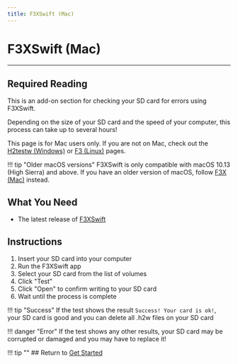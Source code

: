 ```yaml
---
title: F3XSwift (Mac)
---
```


# F3XSwift (Mac)
---

## Required Reading

This is an add-on section for checking your SD card for errors using F3XSwift.

Depending on the size of your SD card and the speed of your computer, this process can take up to several hours!

This page is for Mac users only. If you are not on Mac, check out the [H2testw (Windows)](h2testw-(windows).md) or [F3 (Linux)](f3-(linux).md) pages.

!!! tip "Older macOS versions"
	F3XSwift is only compatible with macOS 10.13 (High Sierra) and above. If you have an older version of macOS, follow [F3X (Mac)](f3x-(mac).md) instead.

## What You Need

* The latest release of [F3XSwift](https://github.com/vrunkel/F3XSwift/releases/latest)

## Instructions

1. Insert your SD card into your computer
1. Run the F3XSwift app
1. Select your SD card from the list of volumes
1. Click "Test"
1. Click "Open" to confirm writing to your SD card
1. Wait until the process is complete

!!! tip "Success"
	If the test shows the result `Success! Your card is ok!`, your SD card is good and you can delete all .h2w files on your SD card

!!! danger "Error"
	If the test shows any other results, your SD card may be corrupted or damaged and you may have to replace it!

!!! tip ""
	## Return to [Get Started](get-started.md)
